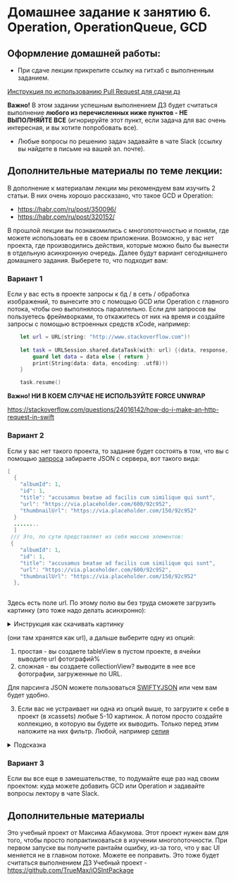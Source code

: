 # Домашнее задание к занятию 6. Operation, OperationQueue, GCD

## Оформление домашней работы:
* При сдаче лекции прикрепите ссылку на гитхаб с выполненным заданием.

[Инструкция по использованию Pull Request для сдачи дз](https://github.com/netology-code/iosint-homeworks/blob/main/Pull%20request's%20guideline.md)

**Важно!** В этом задании успешным выполнением ДЗ будет считаться выполнение **любого из перечисленных ниже пунктов - НЕ ВЫПОЛНЯЙТЕ ВСЕ** (игнорируйте этот пункт, если задача для вас очень интересная, и вы хотите попробовать все).
* Любые вопросы по решению задач задавайте в чате Slack (ссылку вы найдете в письме на вашей эл. почте).


## Дополнительные материалы по теме лекции:
В дополнение к материалам лекции мы рекомендуем вам изучить 2 статьи. В них очень хорошо рассказано, что такое GCD и Operation:
* https://habr.com/ru/post/350096/
* https://habr.com/ru/post/320152/


В прошлой лекции вы познакомились с многопоточностью и поняли, где можете использовать ее в своем приложении. Возможно, у вас нет проекта, где производились действия, которые можно было бы вынести в отдельную асинхронную очередь. Далее будут вариант сегодняшнего домашнего задания. Выберете то, что подходит вам:

### Вариант 1
Если у вас есть в проекте запросы к бд / в сеть / обработка изображений, то вынесите это с помощью GCD или Operation с главного потока, чтобы оно выполнялось параллельно. 
Если для запросов вы пользуетесь фреймворками, то откажитесь от них на время и создайте запросы с помощью встроенных средств xCode, например:
```Swift
    let url = URL(string: "http://www.stackoverflow.com")!
    
    let task = URLSession.shared.dataTask(with: url) {(data, response, error) in
        guard let data = data else { return }
        print(String(data: data, encoding: .utf8)!)
    }

    task.resume()
```
  

**Важно! НИ В КОЕМ СЛУЧАЕ НЕ ИСПОЛЬЗУЙТЕ FORCE UNWRAP**

https://stackoverflow.com/questions/24016142/how-do-i-make-an-http-request-in-swift

### Вариант 2
Если у вас нет такого проекта, то задание будет состоять в том, что вы с помощью [запроса](https://jsonplaceholder.typicode.com/photos) забираете JSON с сервера, вот такого вида:
```Java Script
[
  {
    "albumId": 1,
    "id": 1,
    "title": "accusamus beatae ad facilis cum similique qui sunt",
    "url": "https://via.placeholder.com/600/92c952",
    "thumbnailUrl": "https://via.placeholder.com/150/92c952"
  }
  ........
  ]
 /// Это, по сути представляет из себя массив элементов:
 {
    "albumId": 1,
    "id": 1,
    "title": "accusamus beatae ad facilis cum similique qui sunt",
    "url": "https://via.placeholder.com/600/92c952",
    "thumbnailUrl": "https://via.placeholder.com/150/92c952"
  },
  
```
  
  
  Здесь есть поле url. По этому полю вы без труда сможете загрузить картинку (это тоже надо делать асинхронно):
 <details>
<summary>Инcтрукция как скачивать картинку</summary>
/// забираете данные из сети по URL
    
```Swift
func getData(from url: URL, completion: @escaping (Data?, URLResponse?, Error?) -> ()) {
    URLSession.shared.dataTask(with: url, completionHandler: completion).resume()
}
```


/// преобразуете их в картинку
```Swift
func downloadImage(from url: URL) {
    print("Download Started")
    getData(from: url) { data, response, error in
        guard let data = data, error == nil else { return }
        print(response?.suggestedFilename ?? url.lastPathComponent)
        print("Download Finished")
        DispatchQueue.main.async() { [weak self] in
            self?.imageView.image = UIImage(data: data)
        }
    }
}
```

/// пример использования
```Swift
override func viewDidLoad() {
    super.viewDidLoad()
    // Do any additional setup after loading the view, typically from a nib.
    print("Begin of code")
    let url = URL(string: "https://via.placeholder.com/600/92c952")! // сюда вставляете URL
    downloadImage(from: url)
    print("End of code. The image will continue downloading in the background and it will be loaded when it ends.")
}
```

//// Или можете написать extension к UIImageView
```Swift
extension UIImageView {
    func downloaded(from url: URL, contentMode mode: UIView.ContentMode = .scaleAspectFit) {
        contentMode = mode
        URLSession.shared.dataTask(with: url) { data, response, error in
            guard
                let httpURLResponse = response as? HTTPURLResponse, httpURLResponse.statusCode == 200,
                let mimeType = response?.mimeType, mimeType.hasPrefix("image"),
                let data = data, error == nil,
                let image = UIImage(data: data)
                else { return }
            DispatchQueue.main.async() { [weak self] in
                self?.image = image
            }
        }.resume()
    }
    func downloaded(from link: String, contentMode mode: UIView.ContentMode = .scaleAspectFit) { 
        guard let url = URL(string: link) else { return }
        downloaded(from: url, contentMode: mode)
    }
}

imageView.downloaded(from: "Здесь ваш URL")
```
</details>
  
  
(они там хранятся как url), а дальше выберите одну из опций:
 
1) простая - вы создаете tableView в пустом проекте, в ячейки выводите url фотографий%
2) сложная - вы создаете collectionView? выводите в нее все фотографии, загруженные по URL.

Для парсинга JSON можете пользоваться [SWIFTYJSON](https://github.com/SwiftyJSON/SwiftyJSON) или чем вам будет удобно.

3) Если вас не устраивает ни одна из опций выше, то загрузите к себе в проект (в xcassets) любые 5-10 картинок. А потом просто создайте коллекцию, в которую вы будете их выводить. Только перед этим наложите на них фильтр. Любой, например [сепия](https://developer.apple.com/documentation/coreimage/processing_an_image_using_built-in_filters)

<details>
<summary>Подсказка</summary>
Это сделано здесь https://habr.com/ru/post/320152/

</details>

### Вариант 3
Если вы все еще в замешательстве, то подумайте еще раз над своим проектом: куда можете добавить GCD или Operation и задавайте вопросы лектору в чате Slack. 

## Дополнительные материалы
Это учебный проект от Максима Абакумова. Этот проект нужен вам для того, чтобы просто попрактиковаться в изучении многопоточности. При первом запуске вы получите рантайм ошибку, из-за того, что у вас UI меняется не в главном потоке. Можете ее поправить. Это тоже будет считаться выполнением ДЗ
Учебный проект - https://github.com/TrueMax/iOSIntPackage
